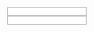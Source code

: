 <!DOCTYPE html>
<html>
<head>
<meta charset="UTF-8">
<meta name="url" content="http://www.cnblogs.com/tangchun/p/7845133.html"/>
<meta name="description" content="基于Bootstrap表单验证"/>
<meta name="author" content="LDH"/>
<meta name="viewport" content="width=device-width, initial-scale=1.0"/>

<title>【基于Bootstrap表单验证】</title>

<link rel="stylesheet" href="http://cdn.static.runoob.com/libs/bootstrap/3.3.7/css/bootstrap.min.css">


<style type="text/css">
.valierror { border-color: red !important; }

.tooltip.right .tooltip-arrow { border-right-color: #d15b47; }

.tooltip-inner { background-color: #d15b47; }
</style>
</head>
<body>

<form id="form">
<div style="width: 200px;">
<input type="text" class="form-control" name="Phone" data-valitype="required"/>
<input type="text" class="form-control" name="Name" data-valitype="required" />
</div>
</form>

<!--JS-->
<script src="http://cdn.static.runoob.com/libs/jquery/2.1.1/jquery.min.js"></script>
<script src="http://cdn.static.runoob.com/libs/bootstrap/3.3.7/js/bootstrap.min.js"></script>
<script src="js/FormValidate.js"></script>
<script type="text/javascript">
//
$(function() {
    var $form = $("#form");
    var isVali = $form.FormValidate();
    alert(isVali);
});
</script>
</body>
</html>
